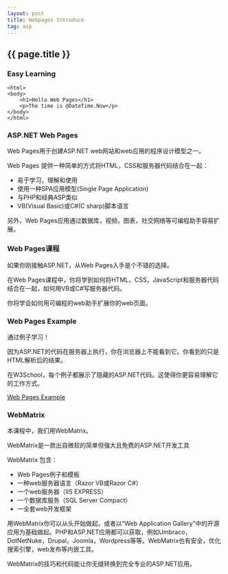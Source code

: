 ```yaml
---
layout: post
title: Webpages Introduce
tag: asp
---
```

## {{ page.title }}

### Easy Learning
```
<html>
<body>
    <h1>Hello Web Pages</h1>
    <p>The time is @DateTime.Now</p>
</body>
</html>
```
### ASP.NET Web Pages

Web Pages用于创建ASP.NET web网站和web应用的程序设计模型之一。

Web Pages 提供一种简单的方式将HTML，CSS和服务器代码结合在一起：

* 易于学习，理解和使用
* 使用一种SPA应用模型(Single Page Application)
* 与PHP和经典ASP类似
* VB(Visual Basic)或C#(C sharp)脚本语言

另外，Web Pages应用通过数据库，视频，图表，社交网络等可编程助手容易扩展。

### Web Pages课程

如果你刚接触ASP.NET，从Web Pages入手是个不错的选择。

在Web Pages课程中，你将学到如何将HTML，CSS，JavaScript和服务器代码结合在一起，如何用VB或C#写服务器代码。

你将学会如何用可编程的web助手扩展你的web页面。

### Web Pages Example

通过例子学习！

因为ASP.NET的代码在服务器上执行，你在浏览器上不能看到它。你看到的只是HTML解析后的结果。

在W3School，每个例子都展示了隐藏的ASP.NET代码。这使得你更容易理解它的工作方式。

[Web Pages Example](#)

### WebMatrix

本课程中，我们用WebMatrix。

WebMatrix是一款出自微软的简单但强大且免费的ASP.NET开发工具

WebMatrix 包含：

* Web Pages例子和模板
* 一种web服务器语言（Razor VB或Razor C#）
* 一个web服务器（IIS EXPRESS）
* 一个数据库服务（SQL Server Compact）
* 一全套web开发框架

用WebMatrix你可以从头开始做起，或者以“Web Application Gallery”中的开源应用为基础做起。PHP和ASP.NET应用都可以获取，例如Umbraco，DotNetNuke，Drupal，Joomla，Wordpress等等。WebMatrix也有安全，优化搜索引擎，web发布等内嵌工具。

WebMatrix的技巧和代码能让你无缝转换到完全专业的ASP.NET应用。
